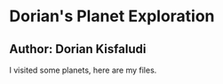 # Dorian's Planet Exploration

## Author: Dorian Kisfaludi

I visited some planets, here are my files.
